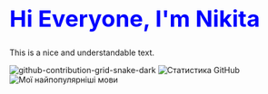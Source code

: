 <h1 style="color:blue; font-size:40px;" id="main-text">Hi Everyone, I'm Nikita</h1>
<p>This is a nice and understandable text.</p>

![github-contribution-grid-snake-dark](https://github.com/nikilodiym/nikilodiym/assets/134860909/4c1edc95-6b08-45f3-9124-e34a66da9838)
![Статистика GitHub](https://github-readme-stats.vercel.app/api?username=nikilodiym&count_private=true)
![Мої найпопулярніші мови](https://github-readme-stats.vercel.app/api/top-langs/?username=YourUsername&layout=compact)
